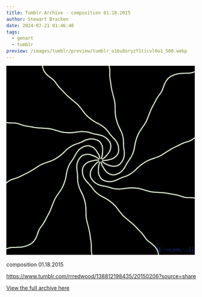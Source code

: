 ```yaml
---
title: Tumblr Archive - composition 01.18.2015  
author: Stewart Bracken
date: 2024-07-21 01:46:40
tags:
  - genart
  - tumblr
preview: /images/tumblr/preview/tumblr_o16u8oryzY1ticvl0o1_500.webp
---
```


![composition 01.18.2015](/images/tumblr/tumblr_o16u8oryzY1ticvl0o1_500.webp)

composition 01.18.2015  

https://www.tumblr.com/rrredwood/138812198435/20150206?source=share

[View the full archive here](https://www.tumblr.com/rrredwood)